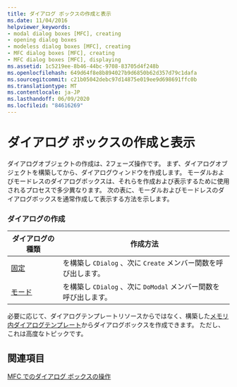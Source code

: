 ```yaml
---
title: ダイアログ ボックスの作成と表示
ms.date: 11/04/2016
helpviewer_keywords:
- modal dialog boxes [MFC], creating
- opening dialog boxes
- modeless dialog boxes [MFC], creating
- MFC dialog boxes [MFC], creating
- MFC dialog boxes [MFC], displaying
ms.assetid: 1c5219ee-8b46-44bc-9708-83705d4f248b
ms.openlocfilehash: 649d64f8e8b894027b9d6850b62d357d79c1dafa
ms.sourcegitcommit: c21b05042debc97d14875e019ee9d698691ffc0b
ms.translationtype: MT
ms.contentlocale: ja-JP
ms.lasthandoff: 06/09/2020
ms.locfileid: "84616269"
---
```

# <a name="creating-and-displaying-dialog-boxes"></a>ダイアログ ボックスの作成と表示

ダイアログオブジェクトの作成は、2フェーズ操作です。 まず、ダイアログオブジェクトを構築してから、ダイアログウィンドウを作成します。 モーダルおよびモードレスのダイアログボックスは、それらを作成および表示するために使用されるプロセスで多少異なります。 次の表に、モーダルおよびモードレスのダイアログボックスを通常作成して表示する方法を示します。

### <a name="dialog-creation"></a>ダイアログの作成

|ダイアログの種類|作成方法|
|-----------------|----------------------|
|[固定](creating-modeless-dialog-boxes.md)|を構築し `CDialog` 、次に `Create` メンバー関数を呼び出します。|
|[モード](creating-modal-dialog-boxes.md)|を構築し `CDialog` 、次に `DoModal` メンバー関数を呼び出します。|

必要に応じて、ダイアログテンプレートリソースからではなく、構築した[メモリ内ダイアログテンプレート](using-a-dialog-template-in-memory.md)からダイアログボックスを作成できます。 ただし、これは高度なトピックです。

## <a name="see-also"></a>関連項目

[MFC でのダイアログ ボックスの操作](life-cycle-of-a-dialog-box.md)
